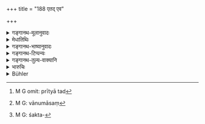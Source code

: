+++
title = "188 एतद् एव"

+++

<details><summary>गङ्गानथ-मूलानुवादः</summary>

This same method is to be adopted also in the case of female outcasts; but clothing, food and drink shall be supplied to them and they shall live close to the house.—(188)
</details>

<details><summary>मेधातिथिः</summary>

**योषित्सु** स्त्रीष्व् **अपि पतितास्व् एष एव विधिः** । **पतितास्व्** अकृतप्रायश्चित्तासु च । ताभ्यस् तु कृतोदकाभ्यो ऽपि वस्त्रान्नं दातव्यम् । दानग्रहणात्, **वस्त्रान्ने** शरीरस्थितिमात्रसंपादिनी दातव्ये, न भोगादयः । **पानम्** औचित्याद् उदकम् । तच् च प्राचुर्याद् अदत्तम् अपि लभ्यते । वचनं तु परानुरोधात् प्रीत्या तद्[^३०५] अपि स्वातन्त्र्येण तासां[^३०६] न देयम् । यादृशं च पानं तादृशे एव वस्त्रान्ने ऽतो निकृष्टं वस्त्रं चान्नं दातव्यम् । तथोक्तम् ।


[^३०६]:
     M G: vānumāsaṃ


[^३०५]:
     M G omit: prītyā tad

- हृताधिकारां मलिनां पिण्डमात्रोपजीविनीम् ।

- परिभूताम् अधःशय्यां वासयेद् व्यभिचारिणीम् ॥ (य्ध् १.७०)

पातित्यहेतवश् च स्त्रीणां य एव मनुष्यस्य । यत् तु "भ्रूणहनि हीनवर्णसेवायाम्" (ग्ध् २१.९), "न च स्त्रीणाम् अधिकं भ्रूणहनि" इति, तत् तुल्यतार्थं न तु परिसंख्यार्थम् । तथा च याज्ञवल्क्यः ।

- नीचाभिगमनं गर्भपातनं भर्तृहिंसनम् ।

- विशेषपतनीयानि स्त्रीणाम् एतान्य् अपि ध्रुवम् ॥ (य्ध् ३.२९८)

**वसेयुः** स्व**गृहान्तिके** प्रधानगृहान् निष्कास्य कुटीगृहे वासयितव्येत्य् **अन्तिक**ग्रहणम् । 

- <u>केचिद्</u> आहुः- प्रायश्चित्तं तु कुर्वतीनाम् एतद् देयं न त्व् अन्यथा । 

- <u>तद् अयुक्तम्,</u> वस्त्रान्नदानव्यवहारस्य तत्र योगत्वात् । प्रायश्चित्ते भिक्षाहारता पयोव्रतं चान्द्रायणविधिश् चेत्यादि । न च भैक्षाहारता चानेन विवर्तयितुं शक्या, वृत्तिविधानेन चरितार्थत्वात् । तस्माद् यस्याः प्रायश्चित्तेष्व् अनधिकारः अशक्ततयातिपुष्टतया[^३०७] वा तस्या अपि वस्त्रादिदानं कर्तव्यम् इति श्लोकर्थः ॥ ११.१८८ ॥


[^३०७]:
     M G: śakta-
</details>

<details><summary>गङ्गानथ-भाष्यानुवादः</summary>

‘*This same method is to be adopted in the case of female outcasts*,’—of women who have become outcasts.

Even in the case of such female outcasts as have not performed the expiation, and to whom ‘water’ has been offered, in the manner of a dead person,—food and clothing shall be supplied. Inasmuch as the text uses the word ‘*dāna*,’ what is meant is that she is to receive just enough food and clothing to keep her body, and she shall not be supplied with any articles of luxury.

‘*Drink*’— From the very propriety of the case, this stands for *water*. But, even if it was not supplied, she could get it in any quantities. What is meant therefore by its mention is that the man supplying her with it shall not do it in an affectionate manner.

Food and clothing also should be of the same inferior quality as the drink. Says *Yājñavalkya* (1.70)—‘One should deprive the unchaste woman of her rights, let her remain dirty, living on mere morsel of food, despised, and sleeping on the ground.’

The conditions that render women ‘outcasts’ are the same as those in the case of men. As for what has been said in connection with those who procure abortions—‘in cases of abortion, the woman does not incur a heavier guilt—etc., etc.’ what this means is only that both the man and the woman are equally guilty, and it does not mean that in cases other than this, the woman incurs a heavier guilt. Says Yājñavalkya (3.298)—‘Intercourse with inferior men, abortion, and injuring the husband are to be regarded as acts that degrade (render outcasts) women in particular.’

‘*They shall live close to the house*’—What is meant by the phrase ‘close to the house’ is that they shall be turned out of the main building and allowed to live in a separate hut.

Some people say that lodging close to the house is to be given to only those who are performing the expiation, and not for others.

But this is not right. Because what is really meant is that the supplying of food and clothing would be easier if she dwelt close by. While during the time that she is undergoing the expiation, she would be living on alms, or milk, or performing the *Cāndrāyaṇa* and other penances. And the rule regarding living on alms cannot be regarded as set aside by what is said in the present text; as the only purpose served by the present text is to prescribe the means of subsistence.

From all this it follows that what the verse means is that food and clothing, etc., have to be supplied also to that female outcast who, either though incapacity or on account of some other cause, is not in a position to perform the expiatory penance.—(188)
</details>

<details><summary>गङ्गानथ-टिप्पन्यः</summary>

This verse is quoted in *Mitākṣarā* (3.260), which explains that this prescribes the ‘Twelve Years’ Penance,’ halved in consideration of the sex of the offender;—and that in reference to an *unintentioned* offence.

It is quoted in *Aparārka* (p. 99).
</details>

<details><summary>गङ्गानथ-तुल्य-वाक्यानि</summary>

*Yājñavalkya* (3.296).—‘This same rule has been declared to be
applicable to women who have become outcasts. They should however be given a dwelling in the vicinity of the household, and should also receive clothes, food and protection.’

*Vaśiṣṭha* (Āparārka, p. 1208).—‘Four kinds of women must be entirely
abandoned: One who has intercourse with her husband’s pupil, one who has intercourse with her Guru, one who has killed her husband, and one who has intercourse with a despicable person.’
</details>

<details><summary>भारुचिः</summary>

निगदव्याख्यातः श्लोकः ॥ ११.१८७ ॥
</details>

<details><summary>Bühler</summary>

189	Let him follow the same rule in the case of female outcasts; but clothes, food, and drink shall be given to them, and they shall live close to the (family-) house.
</details>
